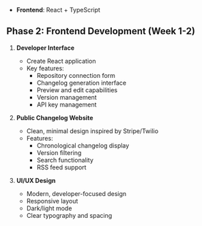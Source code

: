 - **Frontend**: React + TypeScript

## Phase 2: Frontend Development (Week 1-2)
1. **Developer Interface**
   - Create React application
   - Key features:
     - Repository connection form
     - Changelog generation interface
     - Preview and edit capabilities
     - Version management
     - API key management

2. **Public Changelog Website**
   - Clean, minimal design inspired by Stripe/Twilio
   - Features:
     - Chronological changelog display
     - Version filtering
     - Search functionality
     - RSS feed support

3. **UI/UX Design**
   - Modern, developer-focused design
   - Responsive layout
   - Dark/light mode
   - Clear typography and spacing